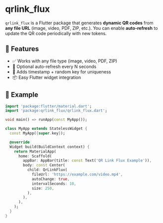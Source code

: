 # qrlink_flux

`qrlink_flux` is a Flutter package that generates **dynamic QR codes** from **any file URL** (image, video, PDF, ZIP, etc.). You can enable **auto-refresh** to update the QR code periodically with new tokens.

## 🚀 Features

- ✅ Works with any file type (image, video, PDF, ZIP)
- 🔁 Optional auto-refresh every N seconds
- 🧩 Adds timestamp + random key for uniqueness
- 📦 Easy Flutter widget integration

## 🧪 Example

```dart
import 'package:flutter/material.dart';
import 'package:qrlink_flux/qrlink_flux.dart';

void main() => runApp(const MyApp());

class MyApp extends StatelessWidget {
  const MyApp({super.key});

  @override
  Widget build(BuildContext context) {
    return MaterialApp(
      home: Scaffold(
        appBar: AppBar(title: const Text('QR Link Flux Example')),
        body: const Center(
          child: QrLinkFlux(
            fileUrl: 'https://example.com/video.mp4',
            autoChange: true,
            intervalSeconds: 10,
            size: 250,
          ),
        ),
      ),
    );
  }
}
